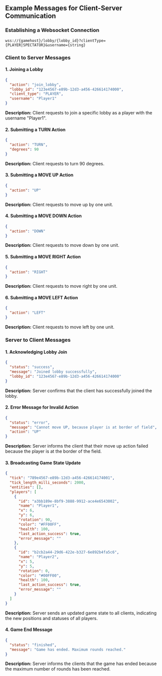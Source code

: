 ## Example Messages for Client-Server Communication

### Establishing a Websocket Connection

`wss://{gamehost}/lobby/{lobby_id}?clientType={PLAYER|SPECTATOR}&username={string}`

### Client to Server Messages

#### 1. Joining a Lobby

```json
{
  "action": "join_lobby",
  "lobby_id": "123e4567-e89b-12d3-a456-426614174000",
  "client_type": "PLAYER",
  "username": "Player1"
}
```

**Description:** Client requests to join a specific lobby as a player with the username "Player1".

#### 2. Submitting a TURN Action

```json
{
  "action": "TURN",
  "degrees": 90
}
```

**Description:** Client requests to turn 90 degrees.

#### 3. Submitting a MOVE UP Action

```json
{
  "action": "UP"
}
```

**Description:** Client requests to move up by one unit.

#### 4. Submitting a MOVE DOWN Action

```json
{
  "action": "DOWN"
}
```

**Description:** Client requests to move down by one unit.

#### 5. Submitting a MOVE RIGHT Action

```json
{
  "action": "RIGHT"
}
```

**Description:** Client requests to move right by one unit.

#### 6. Submitting a MOVE LEFT Action

```json
{
  "action": "LEFT"
}
```

**Description:** Client requests to move left by one unit.

### Server to Client Messages

#### 1. Acknowledging Lobby Join

```json
{
  "status": "success",
  "message": "Joined lobby successfully",
  "lobby_id": "123e4567-e89b-12d3-a456-426614174000"
}
```

**Description:** Server confirms that the client has successfully joined the lobby.

#### 2. Error Message for Invalid Action

```json
{
  "status": "error",
  "message": "Cannot move UP, because player is at border of field",
  "action": "UP"
}
```

**Description:** Server informs the client that their move up action failed because the player is at the border of the field.

#### 3. Broadcasting Game State Update

```json
{
  "tick": "789e4567-e89b-12d3-a456-426614174001",
  "tick_length_milli_seconds": 2000,
  "entities": [],
  "players": [
    {
      "id": "a3bb189e-8bf9-3888-9912-ace4e6543002",
      "name": "Player1",
      "x": 6,
      "y": 6,
      "rotation": 90,
      "color": "#FF00FF",
      "health": 100,
      "last_action_success": true,
      "error_message": ""
    },
    {
      "id": "b2cb2a44-29d6-422e-b327-6e892b4fa5c6",
      "name": "Player2",
      "x": 5,
      "y": 5,
      "rotation": 0,
      "color": "#00FF00",
      "health": 100,
      "last_action_success": true,
      "error_message": ""
    }
  ]
}
```

**Description:** Server sends an updated game state to all clients, indicating the new positions and statuses of all players.

#### 4. Game End Message

```json
{
  "status": "finished",
  "message": "Game has ended. Maximum rounds reached."
}
```

**Description:** Server informs the clients that the game has ended because the maximum number of rounds has been reached.
